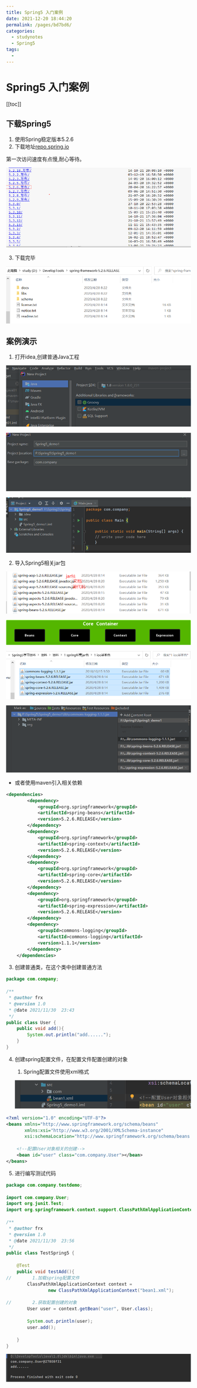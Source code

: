 ```yaml
---
title: Spring5 入门案例
date: 2021-12-20 18:44:20
permalink: /pages/bd7bd6/
categories:
  - studynotes
  - Spring5
tags:
  - 
---
```

# Spring5 入门案例

[[toc]]

## 下载Spring5

1. 使用Spring稳定版本5.2.6
2. 下载地址[repo.spring.io](https://repo.spring.io/ui/native/release/org/springframework/spring/)

第一次访问速度有点慢,耐心等待。

![1638272078872](./images/01/01.png)

3. 下载完毕

![1638272361036](./images/01/02.png)

## 案例演示

1. 打开idea,创建普通Java工程

![1638272608502](./images/01/03.png)

![1638272831024](./images/01/04.png)

![1638272902630](./images/01/05.png)

2. 导入Spring5相关jar包

![1638273278899](./images/01/06.png)

![1638273416751](./images/01/07.png)

![1638273714452](./images/01/08.png)

![1638273734406](./images/01/09.png)

+ 或者使用maven引入相关依赖

```xml
<dependencies>
        <dependency>
            <groupId>org.springframework</groupId>
            <artifactId>spring-beans</artifactId>
            <version>5.2.6.RELEASE</version>
        </dependency>
        <dependency>
            <groupId>org.springframework</groupId>
            <artifactId>spring-context</artifactId>
            <version>5.2.6.RELEASE</version>
        </dependency>
        <dependency>
            <groupId>org.springframework</groupId>
            <artifactId>spring-core</artifactId>
            <version>5.2.6.RELEASE</version>
        </dependency>
        <dependency>
            <groupId>org.springframework</groupId>
            <artifactId>spring-expression</artifactId>
            <version>5.2.6.RELEASE</version>
        </dependency>
        <dependency>
            <groupId>commons-logging</groupId>
            <artifactId>commons-logging</artifactId>
            <version>1.1.1</version>
        </dependency>
    </dependencies>
```

3. 创建普通类，在这个类中创建普通方法

```java
package com.company;

/**
 * @author frx
 * @version 1.0
 * @date 2021/11/30  23:43
 */
public class User {
    public void add(){
        System.out.println("add......");
    }
}

```

4. 创建spring配置文件，在配置文件配置创建的对象

   1. Spring配置文件使用xml格式

   ![1638287682501](./images/01/10.png)

```xml
<?xml version="1.0" encoding="UTF-8"?>
<beans xmlns="http://www.springframework.org/schema/beans"
       xmlns:xsi="http://www.w3.org/2001/XMLSchema-instance"
       xsi:schemaLocation="http://www.springframework.org/schema/beans http://www.springframework.org/schema/beans/spring-beans.xsd">

    <!--配置User对象相关的创建-->
    <bean id="user" class="com.company.User"></bean>
</beans>
```

5. 进行编写测试代码

```java
package com.company.testdemo;

import com.company.User;
import org.junit.Test;
import org.springframework.context.support.ClassPathXmlApplicationContext;

/**
 * @author frx
 * @version 1.0
 * @date 2021/11/30  23:56
 */
public class TestSpring5 {

    @Test
    public void testAdd(){
//        1.加载spring配置文件
        ClassPathXmlApplicationContext context =
                new ClassPathXmlApplicationContext("bean1.xml");

//        2.获取配置创建的对象
        User user = context.getBean("user", User.class);

        System.out.println(user);
        user.add();

    }
}

```

![1638288217326](./images/01/11.png)

